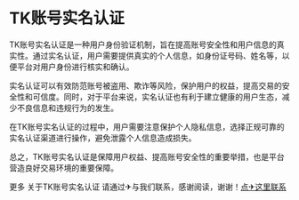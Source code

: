 # TK账号实名认证

TK账号实名认证是一种用户身份验证机制，旨在提高账号安全性和用户信息的真实性。通过实名认证，用户需要提供真实的个人信息，如身份证号码、姓名等，以便平台对用户身份进行核实和确认。

实名认证可以有效防范账号被盗用、欺诈等风险，保护用户的权益，提高交易的安全性和可信度。同时，对于平台来说，实名认证也有利于建立健康的用户生态，减少不良信息和违规行为的发生。

在TK账号实名认证的过程中，用户需要注意保护个人隐私信息，选择正规可靠的实名认证渠道进行操作，避免泄露个人信息造成损失。

总之，TK账号实名认证是保障用户权益、提高账号安全性的重要举措，也是平台营造良好交易环境的重要保障。

更多 关于TK账号实名认证 请通过✈与我们联系，感谢阅读，谢谢！[点✈这里联系](https://t.me/lm999bot)